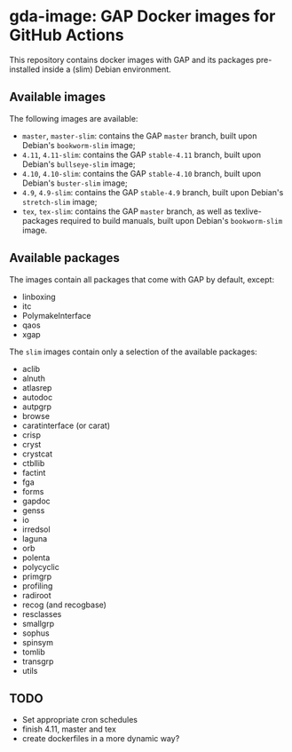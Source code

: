 # gda-image: GAP Docker images for GitHub Actions

This repository contains docker images with GAP and its packages pre-installed inside a (slim) Debian environment.

## Available images

The following images are available:

- `master`, `master-slim`: contains the GAP `master` branch, built upon Debian's `bookworm-slim` image;
- `4.11`, `4.11-slim`: contains the GAP `stable-4.11` branch, built upon Debian's `bullseye-slim` image;
- `4.10`, `4.10-slim`: contains the GAP `stable-4.10` branch, built upon Debian's `buster-slim` image;
- `4.9`, `4.9-slim`: contains the GAP `stable-4.9` branch, built upon Debian's `stretch-slim` image;
- `tex`, `tex-slim`: contains the GAP `master` branch, as well as texlive-packages required to build manuals, built upon Debian's `bookworm-slim` image.

## Available packages

The images contain all packages that come with GAP by default, except:
  * linboxing
  * itc
  * PolymakeInterface
  * qaos
  * xgap
  
The `slim` images contain only a selection of the available packages:

  * aclib
  * alnuth
  * atlasrep
  * autodoc
  * autpgrp
  * browse
  * caratinterface (or carat)
  * crisp
  * cryst
  * crystcat
  * ctbllib
  * factint
  * fga
  * forms
  * gapdoc
  * genss
  * io
  * irredsol
  * laguna
  * orb
  * polenta
  * polycyclic
  * primgrp
  * profiling
  * radiroot
  * recog (and recogbase)
  * resclasses
  * smallgrp
  * sophus
  * spinsym
  * tomlib
  * transgrp
  * utils

## TODO
- Set appropriate cron schedules
- finish 4.11, master and tex
- create dockerfiles in a more dynamic way?
